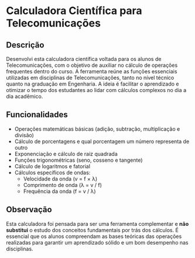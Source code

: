 # Calculadora Científica para Telecomunicações

## Descrição
Desenvolvi esta calculadora científica voltada para os alunos de Telecomunicações, com o objetivo de auxiliar no cálculo de operações frequentes dentro do curso. 
A ferramenta reúne as funções essenciais utilizadas em disciplinas de Telecomunicações, tanto no nível técnico quanto na graduação em Engenharia. 
A ideia é facilitar o aprendizado e otimizar o tempo dos estudantes ao lidar com cálculos complexos no dia a dia acadêmico.

## Funcionalidades
- Operações matemáticas básicas (adição, subtração, multiplicação e divisão)
- Cálculo de porcentagens e qual porcentagem um número representa de outro
- Exponenciação e cálculo de raiz quadrada
- Funções trigonométricas (seno, cosseno e tangente)
- Cálculo de logaritmos e fatorial
- Cálculos específicos de ondas:
  - Velocidade da onda (v = f × λ)
  - Comprimento de onda (λ = v / f)
  - Frequência da onda (f = v / λ)

## Observação
Esta calculadora foi pensada para ser uma ferramenta complementar e **não substitui** o estudo dos conceitos fundamentais por trás dos cálculos. 
É essencial que os alunos compreendam as bases teóricas das operações realizadas para garantir um aprendizado sólido e um bom desempenho nas disciplinas.
